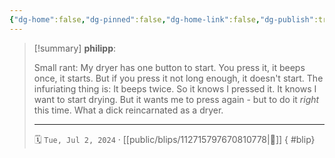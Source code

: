 ```yaml
---
{"dg-home":false,"dg-pinned":false,"dg-home-link":false,"dg-publish":true,"type":"blip","disabled rules":["yaml-title","yaml-title-alias","file-name-heading"],"title":"philipp on mastodon @ 2024-07-02","created-date":"2024-07-02T07:49:40","id":112715797670810780,"updated-date":"2025-05-02T08:50:44","dg-path":"blips/112715797670810778.md","permalink":"/blips/112715797670810778/","dgPassFrontmatter":true}
---
```


> [!summary] **philipp**:
>
> Small rant: My dryer has one button to start. You press it, it beeps once, it starts.
> But if you press it not long enough, it doesn't start.
> The infuriating thing is: It beeps twice. So it knows I pressed it. It knows I want to start drying. But it wants me to press again - but to do it _right_ this time.
> What a dick reincarnated as a dryer.
> - - -
>
> 🗓️ `Tue, Jul 2, 2024` · [[public/blips/112715797670810778\|🔗]]
{ #blip}


